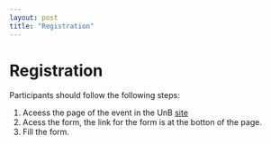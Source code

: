 ```yaml
---
layout: post
title: "Registration"
---
```


# Registration

Participants should follow the following steps: 

1. Aceess the page of the event in the UnB [site](https://sigaa.unb.br/sigaa/link/public/extensao/visualizacaoAcaoExtensao/7357)
2. Acess the form, the link for the form is at the botton of the page.
3. Fill the form. 
